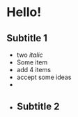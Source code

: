 # Hello!
## Subtitle 1

* two _italic_
* Some item 
* add 4 items 
* accept some ideas
* 
* ## Subtitle 2